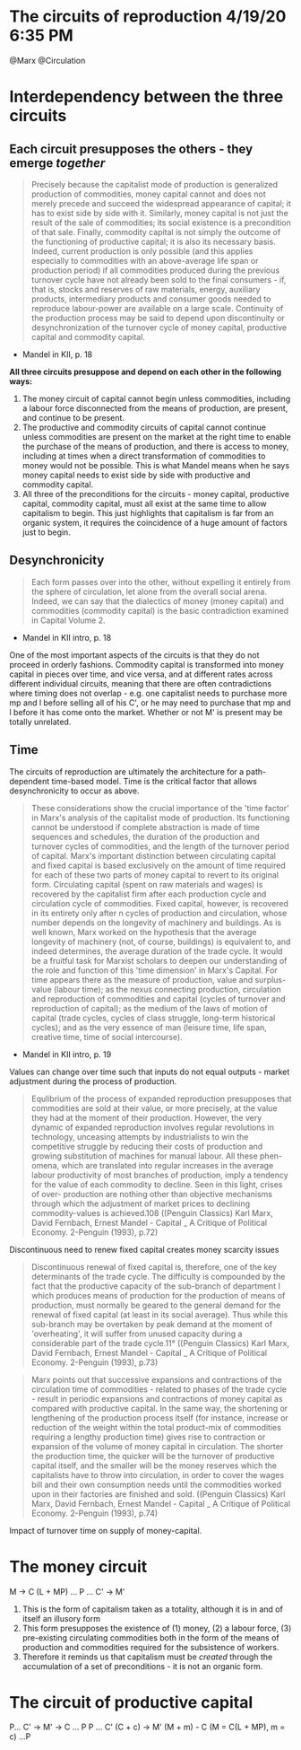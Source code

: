 The circuits of reproduction 4/19/20 6:35 PM
========================
@Marx @Circulation


# Interdependency between the three circuits

## Each circuit presupposes the others - they emerge *together*

> Precisely because the capitalist mode of production is generalized   production of commodities, money capital cannot and does not merely precede and succeed the widespread appearance of capital; it has to   exist side by side with it. Similarly, money capital is not just the result of   the sale of commodities; its social existence is a precondition of that   sale. Finally, commodity capital is not simply the outcome of the functioning of productive capital; it is also its necessary basis. Indeed, current   production is only possible (and this applies especially to commodities with an above-average life span or production period) if all commodities produced during the previous turnover cycle have not already been sold to the final consumers - if, that is, stocks and reserves of raw   materials, energy, auxiliary products, intermediary products and consumer goods needed to reproduce labour-power are available on a large   scale. Continuity of the production process may be said to depend upon discontinuity or desynchronization of the turnover cycle of money capital, productive capital and commodity capital.
- Mandel in KII, p. 18

**All three circuits presuppose and depend on each other in the following ways:**

1. The money circuit of capital cannot begin unless commodities, including a labour force disconnected from the means of production, are present, and continue to be present.
2. The productive and commodity circuits of capital cannot continue unless commodities are present on the market at the right time to enable the purchase of the means of production, and there is access to money, including at times when a direct transformation of commodities to money would not be possible. This is what Mandel means when he says money capital needs to exist side by side with productive and commodity capital.
3. All three of the preconditions for the circuits - money capital, productive capital, commodity capital, must all exist at the same time to allow capitalism to begin. This just highlights that capitalism is far from an organic system, it requires the coincidence of a huge amount of factors just to begin.

## Desynchronicity

> Each form passes over into the other, without   expelling it entirely from the sphere of circulation, let alone from the   overall social arena. Indeed, we can say that the dialectics of money   (money capital) and commodities (commodity capital) is the basic   contradiction examined in Capital Volume 2. 
- Mandel in KII intro, p. 18

One of the most important aspects of the circuits is that they do not proceed in orderly fashions. Commodity capital is transformed into money capital in pieces over time, and vice versa, and at different rates across different individual circuits, meaning that there are often contradictions where timing does not overlap - e.g. one capitalist needs to purchase more mp and l before selling all of his C', or he may need to purchase that mp and l before it has come onto the market. Whether or not M' is present may be totally unrelated.

## Time

The circuits of reproduction are ultimately the architecture for a path-dependent time-based model. Time is the critical factor that allows desynchronicity to occur as above.

> These considerations show the crucial importance of the 'time factor'   in Marx's analysis of the capitalist mode of production. Its functioning   cannot be understood if complete abstraction is made of time sequences   and schedules, the duration of the production and turnover cycles of   commodities, and the length of the turnover period of capital. Marx's   important distinction between circulating capital and fixed capital is   based exclusively on the amount of time required for each of these two   parts of money capital to revert to its original form. Circulating capital   (spent on raw materials and wages) is recovered by the capitalist firm   after each production cycle and circulation cycle of commodities. Fixed capital, however, is recovered in its entirety only after n cycles of   production and circulation, whose number depends on the longevity of   machinery and buildings. As is well known, Marx worked on the   hypothesis that the average longevity of machinery (not, of course,   buildings) is equivalent to, and indeed determines, the average duration   of the trade cycle. It would be a fruitful task for Marxist scholars to   deepen our understanding of the role and function of this 'time   dimension' in Marx's Capital. For time appears there as the measure of   production, value and surplus-value (labour time); as the nexus   connecting production, circulation and reproduction of commodities   and capital (cycles of turnover and reproduction of capital); as the   medium of the laws of motion of capital (trade cycles, cycles of class   struggle, long-term historical cycles); and as the very essence of man   (leisure time, life span, creative time, time of social intercourse). 
- Mandel in KII intro, p. 19

Values can change over time such that inputs do not equal outputs - market adjustment during the process of production.

> Equlibrium of the process of expanded   reproduction presupposes that commodities are sold at their value, or   more precisely, at the value they had at the moment of their production.   However, the very dynamic of expanded reproduction involves regular   revolutions in technology, unceasing attempts by industrialists to win   the competitive struggle by reducing their costs of production and   growing substitution of machines for manual labour. All these phen-  omena, which are translated into regular increases in the average labour   productivity of most branches of production, imply a tendency for the   value of each commodity to decline. Seen in this light, crises of over-  production are nothing other than objective mechanisms through which   the adjustment of market prices to declining commodity-values is   achieved.108 
((Penguin Classics) Karl Marx, David Fernbach, Ernest Mandel - Capital _ A Critique of Political Economy. 2-Penguin (1993), p.72)

Discontinuous need to renew fixed capital creates money scarcity issues

> Discontinuous renewal of fixed capital is, therefore, one of the key   determinants of the trade cycle. The difficulty is compounded by the fact   that the productive capacity of the sub-branch of department I which   produces means of production for the production of means of production,   must normally be geared to the general demand for the renewal of fixed   capital (at least in its social average). Thus while this sub-branch may be   overtaken by peak demand at the moment of 'overheating', it will suffer   from unused capacity during a considerable part of the trade cycle.11° 
((Penguin Classics) Karl Marx, David Fernbach, Ernest Mandel - Capital _ A Critique of Political Economy. 2-Penguin (1993), p.73)


> Marx points out that successive expansions and contractions of   the circulation time of commodities - related to phases of the trade   cycle - result in periodic expansions and contractions of money capital   as compared with productive capital. In the same way, the shortening or   lengthening of the production process itself (for instance, increase or   reduction of the weight within the total product-mix of commodities   requiring a lengthy production time) gives rise to contraction or   expansion of the volume of money capital in circulation. The shorter the   production time, the quicker will be the turnover of productive capital   itself, and the smaller will be the money reserves which the capitalists   have to throw into circulation, in order to cover the wages bill and their   own consumption needs until the commodities worked upon in their   factories are finished and sold. 
((Penguin Classics) Karl Marx, David Fernbach, Ernest Mandel - Capital _ A Critique of Political Economy. 2-Penguin (1993), p.74)

Impact of turnover time on supply of money-capital.


# The money circuit

M -> C (L + MP) ... P ... C' -> M'

1. This is the form of capitalism taken as a totality, although it is in and of itself an illusory form
2. This form presupposes the existence of (1) money, (2) a labour force, (3) pre-existing circulating commodities both in the form of the means of production and commodities required for the subsistence of workers.
3. Therefore it reminds us that capitalism must be *created* through the accumulation of a set of preconditions - it is not an organic form.




# The circuit of productive capital

P... C' -> M' -> C ... P
P ... C' (C + c) -> M' (M + m) - C (M = C(L + MP), m = c) ...P